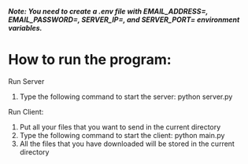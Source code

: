 ***Note: You need to create a .env file with EMAIL_ADDRESS=<email address as string>, EMAIL_PASSWORD=<email password as string>, SERVER_IP=<server ip address as string>, and SERVER_PORT=<server port address as integer> environment variables.***

# How to run the program:

Run Server
1. Type the following command to start the server: python server.py

Run Client:
1. Put all your files that you want to send in the current directory
2. Type the following command to start the client: python main.py
3. All the files that you have downloaded will be stored in the current directory
